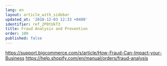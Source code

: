 ```yaml
---
lang: en
layout: article_with_sidebar
updated_at: '2018-12-03 12:33 +0400'
identifier: ref_2P0tUkT3
title: Fraud Analysis and Prevention
order: 100
published: false
---
```

https://support.bigcommerce.com/s/article/How-Fraud-Can-Impact-your-Business
https://help.shopify.com/en/manual/orders/fraud-analysis
